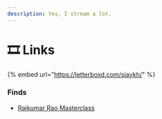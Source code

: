 ```yaml
---
description: Yes, I stream a lot.
---
```


# 🎞️ Links

{% embed url="https://letterboxd.com/sjaykh/" %}

### Finds&#x20;

* [Rajkumar Rao Masterclass](https://www.youtube.com/watch?v=BVKdCxXhMO0)

